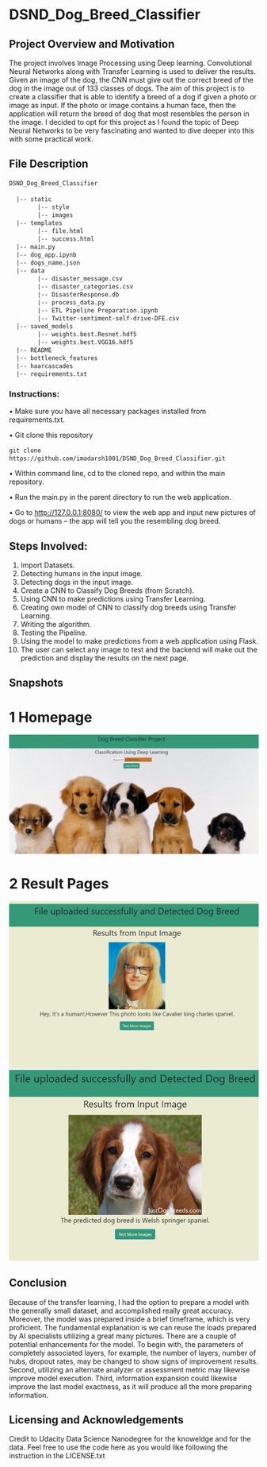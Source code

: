 # DSND_Dog_Breed_Classifier

## Project Overview and Motivation

The project involves Image Processing using Deep learning. Convolutional Neural Networks along with Transfer Learning is used to deliver the results. Given an image of the dog, the CNN must give out the correct breed of the dog in the image out of 133 classes of dogs.
The aim of this project is to create a classifier that is able to identify a breed of a dog if given a photo or image as input. If the photo or image contains a human face, then the application will return the breed of dog that most resembles the person in the image. I decided to opt for this project as I found the topic of Deep Neural Networks to be very fascinating and wanted to dive deeper into this with some practical work.

## File Description
~~~~~~~
DSND_Dog_Breed_Classifier

  |-- static 
        |-- style
        |-- images
  |-- templates
        |-- file.html
        |-- success.html
  |-- main.py
  |-- dog_app.ipynb
  |-- dogs_name.json
  |-- data
        |-- disaster_message.csv
        |-- disaster_categories.csv
        |-- DisasterResponse.db
        |-- process_data.py
        |-- ETL Pipeline Preparation.ipynb
        |-- Twitter-sentiment-self-drive-DFE.csv
  |-- saved_models
        |-- weights.best.Resnet.hdf5
        |-- weights.best.VGG16.hdf5
  |-- README
  |-- bottleneck_features
  |-- haarcascades
  |-- requirements.txt
~~~~~~~
  
### Instructions:

•	Make sure you have all necessary packages installed from requirements.txt.

•	Git clone this repository
```
git clone https://github.com/imadarsh1001/DSND_Dog_Breed_Classifier.git
```
•	Within command line, cd to the cloned repo, and within the main repository.

•	Run the main.py in the parent directory to run the web application.

•	Go to http://127.0.0.1:8080/ to view the web app and input new pictures of dogs or humans – the app will tell you the resembling dog breed.



## Steps Involved:

1)	Import Datasets.
2)	Detecting humans in the input image.
3)	Detecting dogs in the input image. 
4)	Create a CNN to Classify Dog Breeds (from Scratch). 
5)	Using CNN to make predictions using Transfer Learning. 
6)	Creating own model of CNN to classify dog breeds using Transfer Learning. 
7)	Writing the algorithm. 
8)	Testing the Pipeline. 
9)	Using the model to make predictions from a web application using Flask. 
10)	The user can select any image to test and the backend will make out the prediction and display the results on the next page.

## Snapshots

# 1 Homepage 
![home](images/flask_app_1.JPG)

# 2 Result Pages

![res1](images/flask_app_2.JPG)
![res2](images/flask_app_3.JPG)

## Conclusion 

Because of the transfer learning, I had the option to prepare a model with the generally small dataset, and accomplished really great accuracy. Moreover, the model was prepared inside a brief timeframe, which is very proficient. The fundamental explanation is we can reuse the loads prepared by AI specialists utilizing a great many pictures.
There are a couple of potential enhancements for the model. To begin with, the parameters of completely associated layers, for example, the number of layers, number of hubs, dropout rates, may be changed to show signs of improvement results. Second, utilizing an alternate analyzer or assessment metric may likewise improve model execution. Third, information expansion could likewise improve the last model exactness, as it will produce all the more preparing information.

## Licensing and Acknowledgements

Credit to Udacity Data Science Nanodegree for the knoweldge and for the data. Feel free to use the code here as you would like following the instruction in the LICENSE.txt
